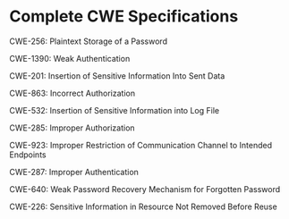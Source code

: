 

# Complete CWE Specifications

CWE-256: Plaintext Storage of a Password

CWE-1390: Weak Authentication

CWE-201: Insertion of Sensitive Information Into Sent Data

CWE-863: Incorrect Authorization

CWE-532: Insertion of Sensitive Information into Log File

CWE-285: Improper Authorization

CWE-923: Improper Restriction of Communication Channel to Intended Endpoints

CWE-287: Improper Authentication

CWE-640: Weak Password Recovery Mechanism for Forgotten Password

CWE-226: Sensitive Information in Resource Not Removed Before Reuse